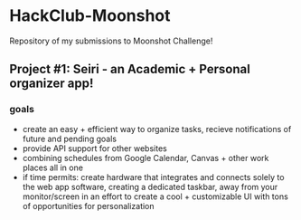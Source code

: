 # HackClub-Moonshot
Repository of my submissions to Moonshot Challenge!
  ## **Project #1: Seiri - an Academic + Personal organizer app!** 

  ### goals

- create an easy + efficient way to organize tasks, recieve notifications of future and pending goals
- provide API support for other websites
- combining schedules from Google Calendar, Canvas + other work places all in one
- if time permits: create hardware that integrates and connects solely to the web app software, creating a dedicated taskbar, away from your monitor/screen in an effort to create a cool + customizable UI with tons of opportunities for personalization
